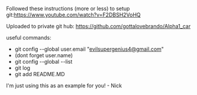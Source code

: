 Followed these instructions (more or less) to setup git:https://www.youtube.com/watch?v=F2DBSH2VoHQ

Uploaded to private git hub: https://github.com/gottalovebrando/Alpha1_car

useful commands:
- git config --global user.email "evilsupergenius4@gmail.com"
- (dont forget user.name)
- git config --global --list
- git log
- git add README.MD

I'm just using this as an example for you! - Nick